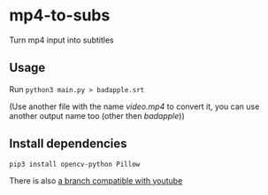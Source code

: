 # mp4-to-subs

Turn mp4 input into subtitles

## Usage

Run `python3 main.py > badapple.srt`

(Use another file with the name _video.mp4_ to convert it, you can use another output name too (other then _badapple_))

## Install dependencies

`pip3 install opencv-python Pillow`

There is also [a branch compatible with youtube](https://github.com/donno2048/mp4-to-subs/tree/youtube)
